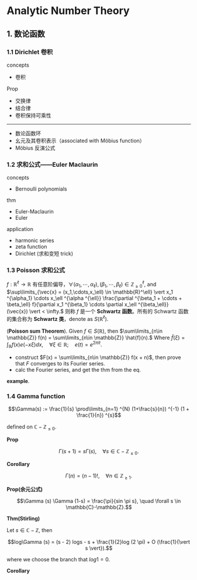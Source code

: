 # Analytic Number Theory

## 1. 数论函数

### 1.1 Dirichlet 卷积

concepts

- 卷积

Prop

- 交换律
- 结合律
- 卷积保持可乘性

---

- 数论函数环
- 幺元及其卷积表示（associated with Möbius function）
- Möbius 反演公式

### 1.2 求和公式——Euler Maclaurin

concepts

- Bernoulli polynomials

thm

- Euler-Maclaurin
- Euler

application

- harmonic series
- zeta function
- Dirichlet (求和变短 trick)

### 1.3 Poisson 求和公式

$f:\mathbb{R}^\ell \to \mathbb{R}$ 有任意阶偏导，$\forall (\alpha_1,\cdots,\alpha_\ell), (\beta_1,\cdots,\beta_\ell) \in \mathbb{Z}^{\ell}_{\ge 0}$, and $\sup\limits_{\vec{x} = (x_1,\cdots,x_\ell) \in \mathbb{R}^\ell} \vert x_1 ^{\alpha_1} \cdots x_\ell ^{\alpha ^{\ell}} \frac{\partial ^{\beta_1 + \cdots + \beta_\ell} f}{\partial x_1 ^{\beta_1} \cdots \partial x_\ell ^{\beta_\ell}} (\vec{x}) \vert < \infty.$ 则称 $f$ 是一个 **Schwartz 函数**。所有的 Schwartz 函数的集合称为 **Schwartz 类**，denote as $S(\mathbb{R} ^{\ell}).$

(**Poisson sum Theorem**). Given $f \in S(\mathbb{R})$, then $\sum\limits_{n\in \mathbb{Z}} f(n) = \sum\limits_{n\in \mathbb{Z}} \hat{f}(n).$ Where $\hat{f}(\xi) = \int_{\mathbb{R}} f(x)e(-x \xi)dx,\quad \forall \xi \in \mathbb{R}; \quad e(t) = e ^{2\pi i t}.$

- construct $F(x) = \sum\limits_{n\in \mathbb{Z}} f(x + n)$, then prove that $F$ converges to its Fourier series. 
- calc the Fourier series, and get the thm from the eq.


**example**.

### 1.4 Gamma function

$$\Gamma(s) := \frac{1}{s} \prod\limits_{n=1} ^{N} (1+\frac{s}{n}) ^{-1} (1 + \frac{1}{n}) ^{s}$$

defined on $\mathbb{C}-\mathbb{Z}_{\le 0}$.

**Prop**

$$\Gamma (s + 1) = s\Gamma (s), \quad \forall s\in \mathbb{C}-\mathbb{Z}_{\le 0}.$$

**Corollary**

$$\Gamma (n) = (n - 1)!, \quad \forall n \in \mathbb{Z}_{\ge 1}.$$

**Prop(余元公式)**

$$\Gamma (s) \Gamma (1-s) = \frac{\pi}{sin \pi s}, \quad \forall s \in \mathbb{C}-\mathbb{Z}.$$

**Thm(Stirling)**

Let $s \in \mathbb{C} - \mathbb{Z}$, then 

$$log\Gamma (s) = (s - 2) logs - s + \frac{1}{2}log (2 \pi) + O (\frac{1}{\vert s \vert}).$$

where we choose the branch that $log1 = 0$.

**Corollary**